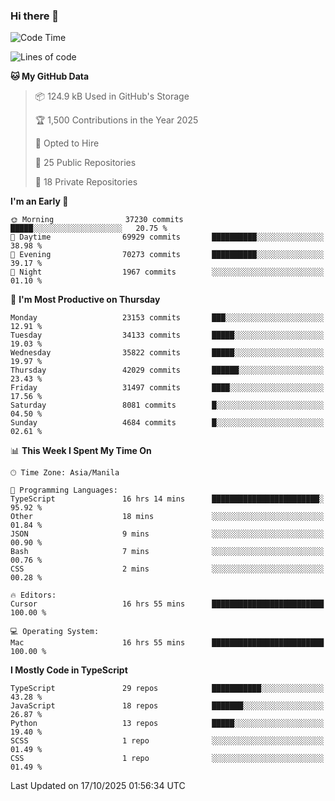 ### Hi there 👋

<!--START_SECTION:waka-->
![Code Time](http://img.shields.io/badge/Code%20Time-2%2C221%20hrs%2033%20mins-blue)

![Lines of code](https://img.shields.io/badge/From%20Hello%20World%20I%27ve%20Written-68.8%20million%20lines%20of%20code-blue)

**🐱 My GitHub Data** 

> 📦 124.9 kB Used in GitHub's Storage 
 > 
> 🏆 1,500 Contributions in the Year 2025
 > 
> 💼 Opted to Hire
 > 
> 📜 25 Public Repositories 
 > 
> 🔑 18 Private Repositories 
 > 
**I'm an Early 🐤** 

```text
🌞 Morning                37230 commits       █████░░░░░░░░░░░░░░░░░░░░   20.75 % 
🌆 Daytime                69929 commits       ██████████░░░░░░░░░░░░░░░   38.98 % 
🌃 Evening                70273 commits       ██████████░░░░░░░░░░░░░░░   39.17 % 
🌙 Night                  1967 commits        ░░░░░░░░░░░░░░░░░░░░░░░░░   01.10 % 
```
📅 **I'm Most Productive on Thursday** 

```text
Monday                   23153 commits       ███░░░░░░░░░░░░░░░░░░░░░░   12.91 % 
Tuesday                  34133 commits       █████░░░░░░░░░░░░░░░░░░░░   19.03 % 
Wednesday                35822 commits       █████░░░░░░░░░░░░░░░░░░░░   19.97 % 
Thursday                 42029 commits       ██████░░░░░░░░░░░░░░░░░░░   23.43 % 
Friday                   31497 commits       ████░░░░░░░░░░░░░░░░░░░░░   17.56 % 
Saturday                 8081 commits        █░░░░░░░░░░░░░░░░░░░░░░░░   04.50 % 
Sunday                   4684 commits        █░░░░░░░░░░░░░░░░░░░░░░░░   02.61 % 
```


📊 **This Week I Spent My Time On** 

```text
🕑︎ Time Zone: Asia/Manila

💬 Programming Languages: 
TypeScript               16 hrs 14 mins      ████████████████████████░   95.92 % 
Other                    18 mins             ░░░░░░░░░░░░░░░░░░░░░░░░░   01.84 % 
JSON                     9 mins              ░░░░░░░░░░░░░░░░░░░░░░░░░   00.90 % 
Bash                     7 mins              ░░░░░░░░░░░░░░░░░░░░░░░░░   00.76 % 
CSS                      2 mins              ░░░░░░░░░░░░░░░░░░░░░░░░░   00.28 % 

🔥 Editors: 
Cursor                   16 hrs 55 mins      █████████████████████████   100.00 % 

💻 Operating System: 
Mac                      16 hrs 55 mins      █████████████████████████   100.00 % 
```

**I Mostly Code in TypeScript** 

```text
TypeScript               29 repos            ███████████░░░░░░░░░░░░░░   43.28 % 
JavaScript               18 repos            ███████░░░░░░░░░░░░░░░░░░   26.87 % 
Python                   13 repos            █████░░░░░░░░░░░░░░░░░░░░   19.40 % 
SCSS                     1 repo              ░░░░░░░░░░░░░░░░░░░░░░░░░   01.49 % 
CSS                      1 repo              ░░░░░░░░░░░░░░░░░░░░░░░░░   01.49 % 
```




 Last Updated on 17/10/2025 01:56:34 UTC
<!--END_SECTION:waka-->
